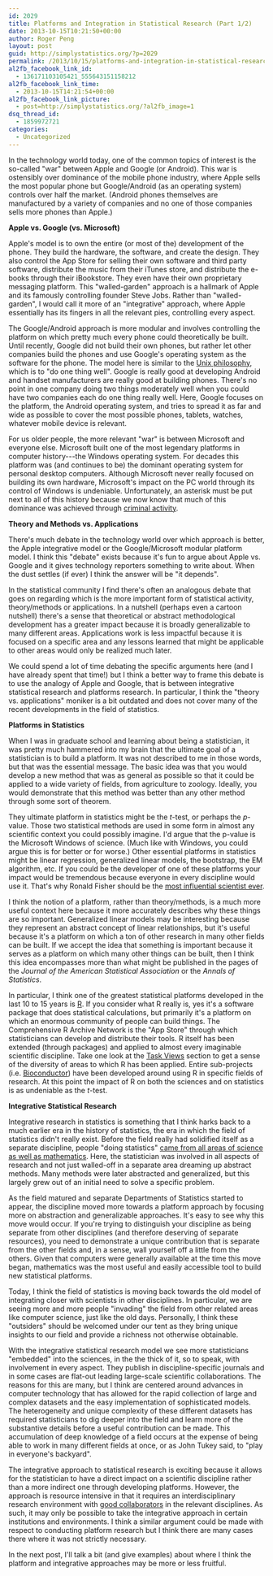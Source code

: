 ```yaml
---
id: 2029
title: Platforms and Integration in Statistical Research (Part 1/2)
date: 2013-10-15T10:21:50+00:00
author: Roger Peng
layout: post
guid: http://simplystatistics.org/?p=2029
permalink: /2013/10/15/platforms-and-integration-in-statistical-research-part-12/
al2fb_facebook_link_id:
  - 136171103105421_555643151158212
al2fb_facebook_link_time:
  - 2013-10-15T14:21:54+00:00
al2fb_facebook_link_picture:
  - post=http://simplystatistics.org/?al2fb_image=1
dsq_thread_id:
  - 1859972721
categories:
  - Uncategorized
---
```

In the technology world today, one of the common topics of interest is the so-called "war" between Apple and Google (or Android). This war is ostensibly over dominance of the mobile phone industry, where Apple sells the most popular phone but Google/Android (as an operating system) controls over half the market. (Android phones themselves are manufactured by a variety of companies and no one of those companies sells more phones than Apple.)

**Apple vs. Google (vs. Microsoft)**

Apple's model is to own the entire (or most of the) development of the phone. They build the hardware, the software, and create the design. They also control the App Store for selling their own software and third party software, distribute the music from their iTunes store, and distribute the e-books through their iBookstore. They even have their own proprietary messaging platform. This "walled-garden" approach is a hallmark of Apple and its famously controlling founder Steve Jobs. Rather than "walled-garden", I would call it more of an "integrative" approach, where Apple essentially has its fingers in all the relevant pies, controlling every aspect.

The Google/Android approach is more modular and involves controlling the platform on which pretty much every phone could theoretically be built. Until recently, Google did not build their own phones, but rather let other companies build the phones and use Google's operating system as the software for the phone. The model here is similar to the [Unix philosophy](http://en.wikipedia.org/wiki/Unix_philosophy), which is to "do one thing well". Google is really good at developing Android and handset manufacturers are really good at building phones. There's no point in one company doing two things moderately well when you could have two companies each do one thing really well. Here, Google focuses on the platform, the Android operating system, and tries to spread it as far and wide as possible to cover the most possible phones, tablets, watches, whatever mobile device is relevant.

For us older people, the more relevant "war" is between Microsoft and everyone else. Microsoft built one of the most legendary platforms in computer history\---the Windows operating system. For decades this platform was (and continues to be) the dominant operating system for personal desktop computers. Although Microsoft never really focused on building its own hardware, Microsoft's impact on the PC world through its control of Windows is undeniable. Unfortunately, an asterisk must be put next to all of this history because we now know that much of this dominance was achieved through [criminal activity](http://en.wikipedia.org/wiki/United_States_v._Microsoft_Corp.).

**Theory and Methods vs. Applications**

There's much debate in the technology world over which approach is better, the Apple integrative model or the Google/Microsoft modular platform model. I think this "debate" exists because it's fun to argue about Apple vs. Google and it gives technology reporters something to write about. When the dust settles (if ever) I think the answer will be "it depends".

In the statistical community I find there's often an analogous debate that goes on regarding which is the more important form of statistical activity, theory/methods or applications. In a nutshell (perhaps even a cartoon nutshell) there's a sense that theoretical or abstract methodological development has a greater impact because it is broadly generalizable to many different areas. Applications work is less impactful because it is focused on a specific area and any lessons learned that might be applicable to other areas would only be realized much later.

We could spend a lot of time debating the specific arguments here (and I have already spent that time!) but I think a better way to frame this debate is to use the analogy of Apple and Google, that is between integrative statistical research and platforms research. In particular, I think the "theory vs. applications" moniker is a bit outdated and does not cover many of the recent developments in the field of statistics.

**Platforms in Statistics**

When I was in graduate school and learning about being a statistician, it was pretty much hammered into my brain that the ultimate goal of a statistician is to build a platform. It was not described to me in those words, but that was the essential message. The basic idea was that you would develop a new method that was as general as possible so that it could be applied to a wide variety of fields, from agriculture to zoology. Ideally, you would demonstrate that this method was better than any other method through some sort of theorem.

They ultimate platform in statistics might be the _t_-test, or perhaps the _p_-value. Those two statistical methods are used in some form in almost any scientific context you could possibly imagine. I'd argue that the p-value is the Microsoft Windows of science. (Much like with Windows, you could argue this is for better or for worse.) Other essential platforms in statistics might be linear regression, generalized linear models, the bootstrap, the EM algorithm, etc. If you could be the developer of one of these platforms your impact would be tremendous because everyone in every discipline would use it. That's why Ronald Fisher should be the [most influential scientist ever](http://simplystatistics.org/2012/03/07/r-a-fisher-is-the-most-influential-scientist-ever/).

I think the notion of a platform, rather than theory/methods, is a much more useful context here because it more accurately describes why these things are so important. Generalized linear models may be interesting because they represent an abstract concept of linear relationships, but it's useful because it's a platform on which a ton of other research in many other fields can be built. If we accept the idea that something is important because it serves as a platform on which many other things can be built, then I think this idea encompasses more than what might be published in the pages of the _Journal of the American Statistical Association_ or the _Annals of Statistics_.

In particular, I think one of the greatest statistical platforms developed in the last 10 to 15 years is [R](http://www.r-project.org/). If you consider what R really is, yes it's a software package that does statistical calculations, but primarily it's a platform on which an enormous community of people can build things. The Comprehensive R Archive Network is the "App Store" through which statisticians can develop and distribute their tools. R itself has been extended (through packages) and applied to almost every imaginable scientific discipline. Take one look at the [Task Views](http://cran.r-project.org/web/views/) section to get a sense of the diversity of areas to which R has been applied. Entire sub-projects (i.e. [Bioconductor](http://bioconductor.org)) have been developed around using R in specific fields of research. At this point the impact of R on both the sciences and on statistics is as undeniable as the _t_-test.

**Integrative Statistical Research**

Integrative research in statistics is something that I think harks back to a much earlier era in the history of statistics, the era in which the field of statistics didn't really exist. Before the field really had solidified itself as a separate discipline, people "doing statistics" [came from all areas of science as well as mathematics](http://simplystatistics.org/2011/09/10/what-is-a-statistician/). Here, the statistician was involved in all aspects of research and not just walled-off in a separate area dreaming up abstract methods. Many methods were later abstracted and generalized, but this largely grew out of an initial need to solve a specific problem.

As the field matured and separate Departments of Statistics started to appear, the discipline moved more towards a platform approach by focusing more on abstraction and generalizable approaches. It's easy to see why this move would occur. If you're trying to distinguish your discipline as being separate from other disciplines (and therefore deserving of separate resources), you need to demonstrate a unique contribution that is separate from the other fields and, in a sense, wall yourself off a little from the others. Given that computers were generally available at the time this move began, mathematics was the most useful and easily accessible tool to build new statistical platforms.

Today, I think the field of statistics is moving back towards the old model of integrating closer with scientists in other disciplines. In particular, we are seeing more and more people "invading" the field from other related areas like computer science, just like the old days. Personally, I think these "outsiders" should be welcomed under our tent as they bring unique insights to our field and provide a richness not otherwise obtainable.

With the integrative statistical research model we see more statisticians "embedded" into the sciences, in the the thick of it, so to speak, with involvement in every aspect. They publish in discipline-specific journals and in some cases are flat-out leading large-scale scientific collaborations. The reasons for this are many, but I think are centered around advances in computer technology that has allowed for the rapid collection of large and complex datasets and the easy implementation of sophisticated models. The heterogeneity and unique complexity of these different datasets has required statisticians to dig deeper into the field and learn more of the substantive details before a useful contribution can be made. This accumulation of deep knowledge of a field occurs at the expense of being able to work in many different fields at once, or as John Tukey said, to "play in everyone's backyard".

The integrative approach to statistical research is exciting because it allows for the statistician to have a direct impact on a scientific discipline rather than a more indirect one through developing platforms. However, the approach is resource intensive in that it requires an interdisciplinary research environment with [good collaborators](http://simplystatistics.org/2011/10/20/finding-good-collaborators/) in the relevant disciplines. As such, it may only be possible to take the integrative approach in certain institutions and environments. I think a similar argument could be made with respect to conducting platform research but I think there are many cases there where it was not strictly necessary.

In the next post, I'll talk a bit (and give examples) about where I think the platform and integrative approaches may be more or less fruitful.